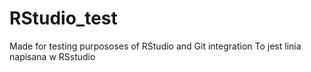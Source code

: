 # RStudio_test
Made for testing purpososes of RStudio and Git integration
To jest linia napisana w RSstudio